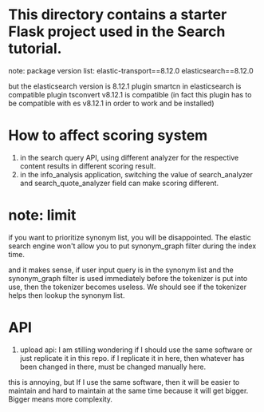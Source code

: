 # This directory contains a starter Flask project used in the Search tutorial.

note:
package version list:
elastic-transport==8.12.0
elasticsearch==8.12.0

but the elasticsearch version is 8.12.1
plugin smartcn in elasticsearch is compatible
plugin tsconvert v8.12.1 is compatible (in fact this plugin has to be compatible with es v8.12.1 in order to work and be installed)

# How to affect scoring system

1. in the search query API, using different analyzer for the respective content results in different scoring result.
2. in the info_analysis application, switching the value of search_analyzer and search_quote_analyzer field can make scoring different.

# note: limit

if you want to prioritize synonym list, you will be disappointed. The elastic search engine won't allow you to put synonym_graph filter during the index time.

and it makes sense, if user input query is in the synonym list and the synonym_graph filter is used immediately before the tokenizer is put into use, then the tokenizer becomes useless. We should see if the tokenizer helps then lookup the synonym list.

# API

1. upload api: I am stilling wondering if I should use the same software or just replicate it in this repo.
   if I replicate it in here, then whatever has been changed in there, must be changed manually here.

this is annoying, but If I use the same software, then it will be easier to maintain and hard to maintain at the same time because it will get bigger.
Bigger means more complexity.
